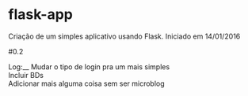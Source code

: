 # flask-app

Criação de um simples aplicativo usando Flask. Iniciado em 14/01/2016

#0.2

Log:__ 
Mudar o tipo de login pra um mais simples  
Incluir BDs  
Adicionar mais alguma coisa sem ser microblog  
